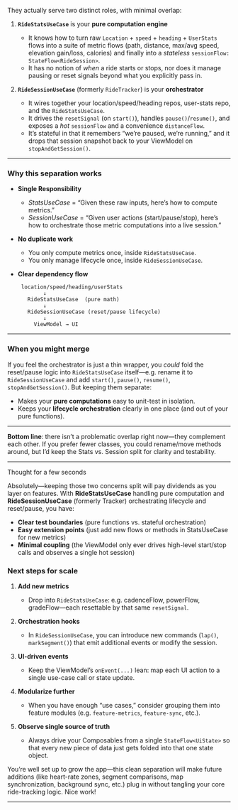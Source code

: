 They actually serve two distinct roles, with minimal overlap:

1. **`RideStatsUseCase`** is your **pure computation engine**

    * It knows how to turn raw `Location` + `speed` + `heading` + `UserStats` flows into a suite of metric flows (path, distance, max/avg speed, elevation gain/loss, calories) and finally into a *stateless* `sessionFlow: StateFlow<RideSession>`.
    * It has no notion of *when* a ride starts or stops, nor does it manage pausing or reset signals beyond what you explicitly pass in.

2. **`RideSessionUseCase`** (formerly `RideTracker`) is your **orchestrator**

    * It wires together your location/speed/heading repos, user-stats repo, and the `RideStatsUseCase`.
    * It drives the `resetSignal` (on `start()`), handles `pause()`/`resume()`, and exposes a *hot* `sessionFlow` and a convenience `distanceFlow`.
    * It’s stateful in that it remembers “we’re paused, we’re running,” and it drops that session snapshot back to your ViewModel on `stopAndGetSession()`.

---

### Why this separation works

* **Single Responsibility**

    * *StatsUseCase* = “Given these raw inputs, here’s how to compute metrics.”
    * *SessionUseCase* = “Given user actions (start/pause/stop), here’s how to orchestrate those metric computations into a live session.”

* **No duplicate work**

    * You only compute metrics once, inside `RideStatsUseCase`.
    * You only manage lifecycle once, inside `RideSessionUseCase`.

* **Clear dependency flow**

  ```
   location/speed/heading/userStats 
          ↓ 
     RideStatsUseCase  (pure math) 
          ↓ 
     RideSessionUseCase (reset/pause lifecycle) 
          ↓ 
       ViewModel → UI  
  ```

---

### When you might merge

If you feel the orchestrator is just a thin wrapper, you *could* fold the reset/pause logic into `RideStatsUseCase` itself—e.g. rename it to `RideSessionUseCase` and add `start()`, `pause()`, `resume()`, `stopAndGetSession()`. But keeping them separate:

* Makes your **pure computations** easy to unit-test in isolation.
* Keeps your **lifecycle orchestration** clearly in one place (and out of your pure functions).

---

**Bottom line**: there isn’t a problematic overlap right now—they complement each other. If you prefer fewer classes, you could rename/move methods around, but I’d keep the Stats vs. Session split for clarity and testability.

---

Thought for a few seconds


Absolutely—keeping those two concerns split will pay dividends as you layer on features. With **RideStatsUseCase** handling pure computation and **RideSessionUseCase** (formerly Tracker) orchestrating lifecycle and reset/pause, you have:

* **Clear test boundaries** (pure functions vs. stateful orchestration)
* **Easy extension points** (just add new flows or methods in StatsUseCase for new metrics)
* **Minimal coupling** (the ViewModel only ever drives high-level start/stop calls and observes a single hot session)

### Next steps for scale

1. **Add new metrics**

    * Drop into `RideStatsUseCase`: e.g. cadenceFlow, powerFlow, gradeFlow—each resettable by that same `resetSignal`.
2. **Orchestration hooks**

    * In `RideSessionUseCase`, you can introduce new commands (`lap()`, `markSegment()`) that emit additional events or modify the session.
3. **UI-driven events**

    * Keep the ViewModel’s `onEvent(...)` lean: map each UI action to a single use-case call or state update.
4. **Modularize further**

    * When you have enough “use cases,” consider grouping them into feature modules (e.g. `feature-metrics`, `feature-sync`, etc.).
5. **Observe single source of truth**

    * Always drive your Composables from a single `StateFlow<UiState>` so that every new piece of data just gets folded into that one state object.

You’re well set up to grow the app—this clean separation will make future additions (like heart-rate zones, segment comparisons, map synchronization, background sync, etc.) plug in without tangling your core ride-tracking logic. Nice work!

---